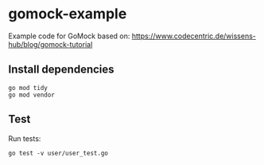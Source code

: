 # gomock-example

Example code for GoMock based on: https://www.codecentric.de/wissens-hub/blog/gomock-tutorial

## Install dependencies

```
go mod tidy
go mod vendor
```

## Test

Run tests:

```
go test -v user/user_test.go
```
